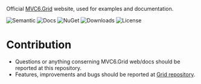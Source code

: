 Official [MVC6.Grid](http://mvc6-grid.azurewebsites.net/) website, used for examples and documentation.

![Semantic](https://img.shields.io/badge/sem-ver-lightgrey.svg?style=plastic)
![Docs](https://img.shields.io/github/release/NonFactors/MVC6.Grid.Web.svg?style=plastic&label=docs)
![NuGet](https://img.shields.io/nuget/v/NonFactors.Grid.Mvc6.svg?style=plastic)
![Downloads](https://img.shields.io/nuget/dt/NonFactors.Grid.Mvc6.svg?style=plastic&label=downloads)
![License](https://img.shields.io/badge/license-MIT-green.svg?style=plastic)

# Contribution
- Questions or anything conserning MVC6.Grid web/docs should be reported at this repository.
- Features, improvements and bugs should be reported at [Grid repository](https://github.com/NonFactors/MVC6.Grid).
